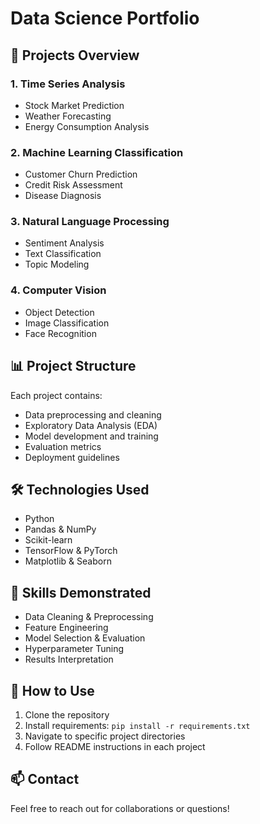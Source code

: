 # Data Science Portfolio

## 🚀 Projects Overview

### 1. Time Series Analysis
- Stock Market Prediction
- Weather Forecasting
- Energy Consumption Analysis

### 2. Machine Learning Classification
- Customer Churn Prediction
- Credit Risk Assessment
- Disease Diagnosis

### 3. Natural Language Processing
- Sentiment Analysis
- Text Classification
- Topic Modeling

### 4. Computer Vision
- Object Detection
- Image Classification
- Face Recognition

## 📊 Project Structure
Each project contains:
- Data preprocessing and cleaning
- Exploratory Data Analysis (EDA)
- Model development and training
- Evaluation metrics
- Deployment guidelines

## 🛠️ Technologies Used
- Python
- Pandas & NumPy
- Scikit-learn
- TensorFlow & PyTorch
- Matplotlib & Seaborn

## 🎯 Skills Demonstrated
- Data Cleaning & Preprocessing
- Feature Engineering
- Model Selection & Evaluation
- Hyperparameter Tuning
- Results Interpretation

## 📖 How to Use
1. Clone the repository
2. Install requirements: `pip install -r requirements.txt`
3. Navigate to specific project directories
4. Follow README instructions in each project

## 📫 Contact
Feel free to reach out for collaborations or questions!